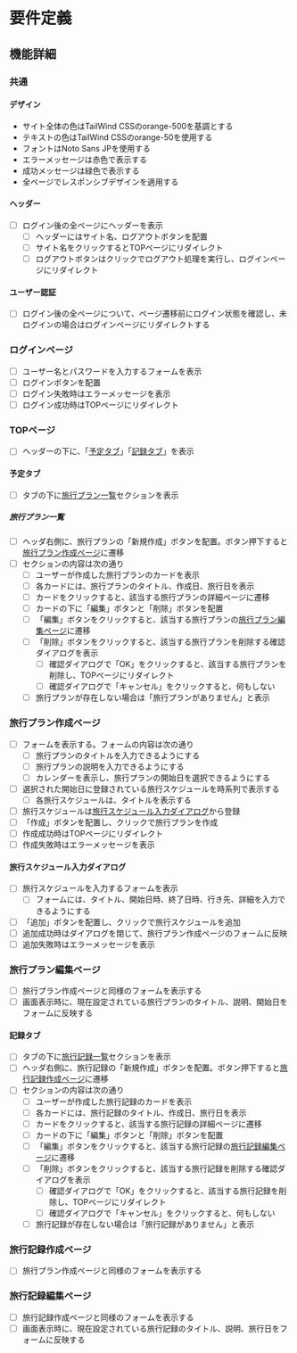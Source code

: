# 要件定義

## 機能詳細

### 共通
#### デザイン
- サイト全体の色はTailWind CSSのorange-500を基調とする
- テキストの色はTailWind CSSのorange-50を使用する
- フォントはNoto Sans JPを使用する
- エラーメッセージは赤色で表示する
- 成功メッセージは緑色で表示する
- 全ページでレスポンシブデザインを適用する

#### ヘッダー
- [ ] ログイン後の全ページにヘッダーを表示
  - [ ] ヘッダーにはサイト名、ログアウトボタンを配置
  - [ ] サイト名をクリックするとTOPページにリダイレクト
  - [ ] ログアウトボタンはクリックでログアウト処理を実行し、ログインページにリダイレクト

#### ユーザー認証
- [ ] ログイン後の全ページについて、ページ遷移前にログイン状態を確認し、未ログインの場合はログインページにリダイレクトする

### ログインページ
- [ ] ユーザー名とパスワードを入力するフォームを表示
- [ ] ログインボタンを配置
- [ ] ログイン失敗時はエラーメッセージを表示
- [ ] ログイン成功時はTOPページにリダイレクト

### TOPページ
- [ ] ヘッダーの下に、「[予定タブ](#予定タブ)」「[記録タブ](#記録タブ)」を表示

#### 予定タブ
- [ ] タブの下に[旅行プラン一覧](#旅行プラン一覧)セクションを表示

##### 旅行プラン一覧
- [ ] ヘッダ右側に、旅行プランの「新規作成」ボタンを配置。ボタン押下すると[旅行プラン作成ページ](#旅行プラン作成ページ)に遷移
- [ ] セクションの内容は次の通り
  - [ ] ユーザーが作成した旅行プランのカードを表示
  - [ ] 各カードには、旅行プランのタイトル、作成日、旅行日を表示
  - [ ] カードをクリックすると、該当する旅行プランの詳細ページに遷移
  - [ ] カードの下に「編集」ボタンと「削除」ボタンを配置
  - [ ] 「編集」ボタンをクリックすると、該当する旅行プランの[旅行プラン編集ページ](#旅行プラン編集ページ)に遷移
  - [ ] 「削除」ボタンをクリックすると、該当する旅行プランを削除する確認ダイアログを表示
    - [ ] 確認ダイアログで「OK」をクリックすると、該当する旅行プランを削除し、TOPページにリダイレクト
    - [ ] 確認ダイアログで「キャンセル」をクリックすると、何もしない
  - [ ] 旅行プランが存在しない場合は「旅行プランがありません」と表示

### 旅行プラン作成ページ
- [ ] フォームを表示する。フォームの内容は次の通り
  - [ ] 旅行プランのタイトルを入力できるようにする
  - [ ] 旅行プランの説明を入力できるようにする
  - [ ] カレンダーを表示し、旅行プランの開始日を選択できるようにする
- [ ] 選択された開始日に登録されている旅行スケジュールを時系列で表示する
  - [ ] 各旅行スケジュールは、タイトルを表示する
- [ ] 旅行スケジュールは[旅行スケジュール入力ダイアログ](#旅行スケジュール入力ダイアログ)から登録
- [ ] 「作成」ボタンを配置し、クリックで旅行プランを作成
- [ ] 作成成功時はTOPページにリダイレクト
- [ ] 作成失敗時はエラーメッセージを表示

#### 旅行スケジュール入力ダイアログ
- [ ] 旅行スケジュールを入力するフォームを表示
  - [ ] フォームには、タイトル、開始日時、終了日時、行き先、詳細を入力できるようにする
- [ ] 「追加」ボタンを配置し、クリックで旅行スケジュールを追加
- [ ] 追加成功時はダイアログを閉じて、旅行プラン作成ページのフォームに反映
- [ ] 追加失敗時はエラーメッセージを表示

### 旅行プラン編集ページ
- [ ] 旅行プラン作成ページと同様のフォームを表示する
- [ ] 画面表示時に、現在設定されている旅行プランのタイトル、説明、開始日をフォームに反映する
  
#### 記録タブ
- [ ] タブの下に[旅行記録一覧](#旅行記録一覧)セクションを表示
- [ ] ヘッダ右側に、旅行記録の「新規作成」ボタンを配置。ボタン押下すると[旅行記録作成ページ](#旅行記録作成ページ)に遷移
- [ ] セクションの内容は次の通り
  - [ ] ユーザーが作成した旅行記録のカードを表示
  - [ ] 各カードには、旅行記録のタイトル、作成日、旅行日を表示
  - [ ] カードをクリックすると、該当する旅行記録の詳細ページに遷移
  - [ ] カードの下に「編集」ボタンと「削除」ボタンを配置
  - [ ] 「編集」ボタンをクリックすると、該当する旅行記録の[旅行記録編集ページ](#旅行記録編集ページ)に遷移
  - [ ] 「削除」ボタンをクリックすると、該当する旅行記録を削除する確認ダイアログを表示
    - [ ] 確認ダイアログで「OK」をクリックすると、該当する旅行記録を削除し、TOPページにリダイレクト
    - [ ] 確認ダイアログで「キャンセル」をクリックすると、何もしない
  - [ ] 旅行記録が存在しない場合は「旅行記録がありません」と表示

### 旅行記録作成ページ
- [ ] 旅行プラン作成ページと同様のフォームを表示する

### 旅行記録編集ページ
- [ ] 旅行記録作成ページと同様のフォームを表示する
- [ ] 画面表示時に、現在設定されている旅行記録のタイトル、説明、旅行日をフォームに反映する